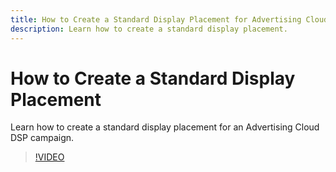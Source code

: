 ```yaml
---
title: How to Create a Standard Display Placement for Advertising Cloud DSP
description: Learn how to create a standard display placement.
---
```

# How to Create a Standard Display Placement

Learn how to create a standard display placement for an Advertising Cloud DSP campaign.

>[!VIDEO](https://video.tv.adobe.com/v/340454)
